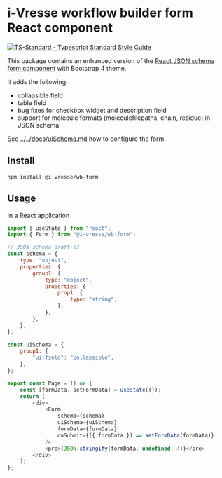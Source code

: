 # i-Vresse workflow builder form React component

[![TS-Standard - Typescript Standard Style Guide](https://badgen.net/badge/code%20style/ts-standard/blue?icon=typescript)](https://github.com/standard/ts-standard)

This package contains an enhanced version of the [React JSON schema form component](https://github.com/rjsf-team/react-jsonschema-form) with Bootstrap 4 theme.

It adds the following:

- collapsible field
- table field
- bug fixes for checkbox widget and description field
- support for molecule formats (moleculefilepaths, chain, residue) in JSON schema

See [../../docs/uiSchema.md](../../docs/uiSchema.md) how to configure the form.

## Install

```shell
npm install @i-vresse/wb-form
```

## Usage

In a React application

```js
import { useState } from "react";
import { Form } from "@i-vresse/wb-form";

// JSON schema draft-07
const schema = {
    type: "object",
    properties: {
        group1: {
            type: "object",
            properties: {
                prop1: {
                    type: "string",
                },
            },
        },
    },
};

const uiSchema = {
    group1: {
        "ui:field": "collapsible",
    },
};

export const Page = () => {
    const [formData, setFormData] = useState({});
    return (
        <div>
            <Form
                schema={schema}
                uiSchema={uiSchema}
                formData={formData}
                onSubmit={({ formData }) => setFormData(formData)}
            />
            <pre>{JSON.stringify(formData, undefined, 4)}</pre>
        </div>
    );
};
```
